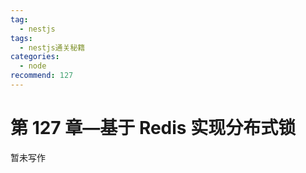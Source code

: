 ```yaml
---
tag:
  - nestjs
tags:
  - nestjs通关秘籍
categories:
  - node
recommend: 127
---
```


# 第 127 章—基于 Redis 实现分布式锁

暂未写作
